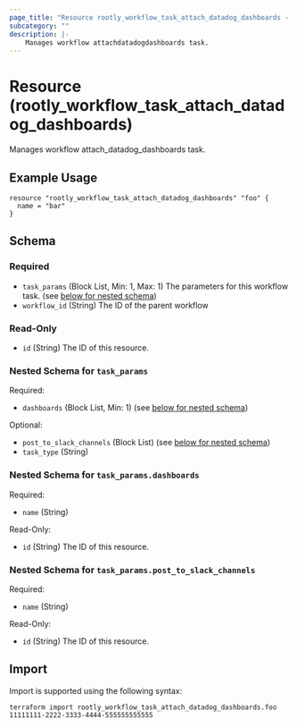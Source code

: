 ```yaml
---
page_title: "Resource rootly_workflow_task_attach_datadog_dashboards - terraform-provider-rootly"
subcategory: ""
description: |-
    Manages workflow attachdatadogdashboards task.
---
```


# Resource (rootly_workflow_task_attach_datadog_dashboards)

Manages workflow attach_datadog_dashboards task.

## Example Usage

```
resource "rootly_workflow_task_attach_datadog_dashboards" "foo" {
  name = "bar"
}
```

<!-- schema generated by tfplugindocs -->
## Schema

### Required

- `task_params` (Block List, Min: 1, Max: 1) The parameters for this workflow task. (see [below for nested schema](#nestedblock--task_params))
- `workflow_id` (String) The ID of the parent workflow

### Read-Only

- `id` (String) The ID of this resource.

<a id="nestedblock--task_params"></a>
### Nested Schema for `task_params`

Required:

- `dashboards` (Block List, Min: 1) (see [below for nested schema](#nestedblock--task_params--dashboards))

Optional:

- `post_to_slack_channels` (Block List) (see [below for nested schema](#nestedblock--task_params--post_to_slack_channels))
- `task_type` (String)

<a id="nestedblock--task_params--dashboards"></a>
### Nested Schema for `task_params.dashboards`

Required:

- `name` (String)

Read-Only:

- `id` (String) The ID of this resource.


<a id="nestedblock--task_params--post_to_slack_channels"></a>
### Nested Schema for `task_params.post_to_slack_channels`

Required:

- `name` (String)

Read-Only:

- `id` (String) The ID of this resource.

## Import

Import is supported using the following syntax:

```shell
terraform import rootly_workflow_task_attach_datadog_dashboards.foo 11111111-2222-3333-4444-555555555555
```